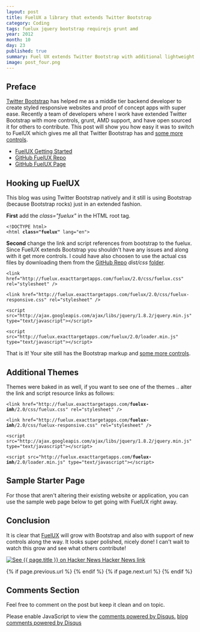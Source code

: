 ```yaml
---
layout: post
title: FuelUX a library that extends Twitter Bootstrap
category: Coding
tags: fuelux jquery bootstrap requirejs grunt amd 
year: 2012
month: 10
day: 23
published: true
summary: Fuel UX extends Twitter Bootstrap with additional lightweight JavaScript controls for your web application. 
image: post_four.png
---
```


<h2>Preface</h2>
<p><a href="http://twitter.github.com/bootstrap/" target="_blank">Twitter Bootstrap</a> has helped me as a middle tier backend developer to create styled responsive websites and proof of concept apps with super ease.  Recently a team of developers where I work have extended Twitter Bootstrap with more controls, grunt, AMD support, and have open sourced it for others to contribute.  This post will show you how easy it was to switch to FuelUX which gives me all that Twitter Bootstrap has and <a href="http://code.exacttarget.com/devcenter/fuel-ux" target="_blank">some more controls</a>.</p>
<p>
	<ul>
		<li><a href="http://code.exacttarget.com/devcenter/fuel-ux" target="_blank">FuelUX Getting Started</a></li>
		<li><a href="https://github.com/ExactTarget/fuelux" target="_blank">GitHub FuelUX Repo</a></li>
		<li><a href="http://exacttarget.github.com/fuelux/" target="_blank">GitHub FuelUX Page</a></li>
	</ul>
</p>
<h2>Hooking up FuelUX</h2>		
<p>This blog was using Twitter Bootstrap natively and it still is using Bootstrap (because Bootstrap rocks) just in an extended fashion.  </p>
<p><b>First</b> add the <i>class="fuelux"</i> in the HTML root tag.</p>
<p><pre><code>&lt;!DOCTYPE html&gt;<br/>&lt;html <b>class="fuelux"</b> lang="en"&gt;</code></pre></p>	  
<p><b>Second</b> change the link and script references from bootstrap to the fuelux.  Since FuelUX extends Bootstrap you shouldn't have any issues and along with it get more controls.  I could have also choosen to use the actual css files by downloading them from the <a href="https://github.com/ExactTarget/fuelux" target="_blank">GitHub Repo</a> <i>dist/css</i> <a href="https://github.com/ExactTarget/fuelux/tree/master/dist/css" target="_blank">folder</a>.</p>
<p><pre><code>&lt;link href="http://fuelux.exacttargetapps.com/fuelux/2.0/css/fuelux.css" rel="stylesheet" /&gt;<br/>
&lt;link href="http://fuelux.exacttargetapps.com/fuelux/2.0/css/fuelux-responsive.css" rel="stylesheet" /&gt;<br/>
&lt;script src="http://ajax.googleapis.com/ajax/libs/jquery/1.8.2/jquery.min.js" type="text/javascript"&gt;&lt;/script&gt;<br/>
&lt;script src="http://fuelux.exacttargetapps.com/fuelux/2.0/loader.min.js" type="text/javascript"&gt;&lt;/script&gt;		
</code></pre></p>
<p>That is it!  Your site still has the Bootstrap markup and <a href="http://code.exacttarget.com/devcenter/fuel-ux" target="_blank">some more controls</a>.</p>
<h2>Additional Themes</h2>
<p>Themes were baked in as well, if you want to see one of the themes .. alter the link and script resource links as follows:</p>
<p><pre><code>&lt;link href="http://fuelux.exacttargetapps.com/<b>fuelux-imh</b>/2.0/css/fuelux.css" rel="stylesheet" /&gt;<br/>
&lt;link href="http://fuelux.exacttargetapps.com/<b>fuelux-imh</b>/2.0/css/fuelux-responsive.css" rel="stylesheet" /&gt;<br/>
&lt;script src="http://ajax.googleapis.com/ajax/libs/jquery/1.8.2/jquery.min.js" type="text/javascript"&gt;&lt;/script&gt;<br/>
&lt;script src="http://fuelux.exacttargetapps.com/<b>fuelux-imh</b>/2.0/loader.min.js" type="text/javascript"&gt;&lt;/script&gt;		
</code></pre></p>
<h2>Sample Starter Page</h2>
<p>For those that aren't altering their existing website or application, you can use the sample web page below to get going with FuelUX right away.</p>
<p><script src="https://gist.github.com/3940004.js"> </script></p>

<h2>Conclusion</h2>
<p>It is clear that <a href="http://exacttarget.github.com/fuelux/" target="_blank">FuelUX</a> will grow with Bootstrap and also with support of new controls along the way. It looks super polished, nicely done!  I can't wait to watch this grow and see what others contribute!</p>
<p><a href="http://news.ycombinator.com/item?id=4688066" target="_blank" title="See what others are saying on Hacker News"><img src="/img/yc500.gif" title="See {{ page.title }} on Hacker News" /> Hacker News link</a></p>


<p class="pull-right">{% if page.previous.url %} <a href="{{page.previous.url}}" title="Previous Post: {{page.previous.title}}"><i class="icon-chevron-left"></i></a> 	{% endif %}   {% if page.next.url %} 	<a href="{{page.next.url}}" title="Next Post: {{page.next.title}}"><i class="icon-chevron-right"></i></a> 	{% endif %} </p>  

  
<h2>Comments Section</h2>
<p>Feel free to comment on the post but keep it clean and on topic.</p>	
<div id="disqus_thread"></div>
<script type="text/javascript">
	/* * * CONFIGURATION VARIABLES: EDIT BEFORE PASTING INTO YOUR WEBPAGE * * */
	var disqus_shortname = 'ericjones'; // required: replace example with your forum shortname
	var disqus_identifier = '{{ page.url }}';
	var disqus_url = 'http://erjjones.github.com{{ page.url }}';
	
	/* * * DON'T EDIT BELOW THIS LINE * * */
	(function() {
		var dsq = document.createElement('script'); dsq.type = 'text/javascript'; dsq.async = true;
		dsq.src = 'http://' + disqus_shortname + '.disqus.com/embed.js';
		(document.getElementsByTagName('head')[0] || document.getElementsByTagName('body')[0]).appendChild(dsq);
	})();
</script>
<noscript>Please enable JavaScript to view the <a href="http://disqus.com/?ref_noscript">comments powered by Disqus.</a></noscript>
<a href="http://disqus.com" class="dsq-brlink">blog comments powered by <span class="logo-disqus">Disqus</span></a>

<!-- Twitter -->
<script>!function(d,s,id){var js,fjs=d.getElementsByTagName(s)[0];if(!d.getElementById(id)){js=d.createElement(s);js.id=id;js.src="//platform.twitter.com/widgets.js";fjs.parentNode.insertBefore(js,fjs);}}(document,"script","twitter-wjs");</script>

<!-- Google + -->
<script type="text/javascript">
  (function() {
    var po = document.createElement('script'); po.type = 'text/javascript'; po.async = true;
    po.src = 'https://apis.google.com/js/plusone.js';
    var s = document.getElementsByTagName('script')[0]; s.parentNode.insertBefore(po, s);
  })();
</script>